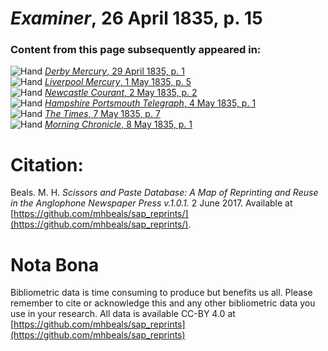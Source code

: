 # *Examiner*, 26 April 1835, p. 15  
  
### Content from this page subsequently appeared in:  
![Hand](http://scissorsandpaste.net/wp-content/uploads/2017/06/smallhandpointer.png) [*Derby Mercury*, 29 April 1835, p. 1](https://mhbeals.github.io/sap_html/Derby-Mercury/Derby-Mercury-29-April-1835-p-1)  
![Hand](http://scissorsandpaste.net/wp-content/uploads/2017/06/smallhandpointer.png) [*Liverpool Mercury*, 1 May 1835, p. 5](https://mhbeals.github.io/sap_html/Liverpool-Mercury/Liverpool-Mercury-1-May-1835-p-5)  
![Hand](http://scissorsandpaste.net/wp-content/uploads/2017/06/smallhandpointer.png) [*Newcastle Courant*, 2 May 1835, p. 2](https://mhbeals.github.io/sap_html/Newcastle-Courant/Newcastle-Courant-2-May-1835-p-2)  
![Hand](http://scissorsandpaste.net/wp-content/uploads/2017/06/smallhandpointer.png) [*Hampshire Portsmouth Telegraph*, 4 May 1835, p. 1](https://mhbeals.github.io/sap_html/Hampshire-Portsmouth-Telegraph/Hampshire-Portsmouth-Telegraph-4-May-1835-p-1)  
![Hand](http://scissorsandpaste.net/wp-content/uploads/2017/06/smallhandpointer.png) [*The Times*, 7 May 1835, p. 7](https://mhbeals.github.io/sap_html/The-Times/The-Times-7-May-1835-p-7)  
![Hand](http://scissorsandpaste.net/wp-content/uploads/2017/06/smallhandpointer.png) [*Morning Chronicle*, 8 May 1835, p. 1](https://mhbeals.github.io/sap_html/Morning-Chronicle/Morning-Chronicle-8-May-1835-p-1)  


# Citation: 

Beals. M. H. *Scissors and Paste Database: A Map of Reprinting and Reuse in the Anglophone Newspaper Press v.1.0.1.* 2 June 2017. Available at [https://github.com/mhbeals/sap_reprints/](https://github.com/mhbeals/sap_reprints/). 

# Nota Bona

Bibliometric data is time consuming to produce but benefits us all. Please remember to cite or acknowledge this and any other bibliometric data you use in your research. All data is available CC-BY 4.0 at [https://github.com/mhbeals/sap_reprints](https://github.com/mhbeals/sap_reprints)